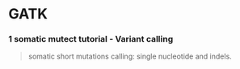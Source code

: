 # GATK 

### 1 somatic mutect tutorial - Variant calling

> somatic short mutations calling: single nucleotide and indels. 
> 
